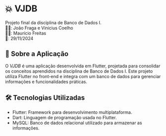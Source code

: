 # 💥 VJDB

Projeto final da disciplina de Banco de Dados I.
<br>👨‍🎓: João Fraga e Vinicius Coelho
<br>👨‍🏫: Maurício Freitas
<br>📅: 29/11/2024

## 📝 Sobre a Aplicação

O *VJDB* é uma aplicação desenvolvida em Flutter, projetada para consolidar os conceitos aprendidos na disciplina de Banco de Dados I. Este projeto utiliza Flutter no front-end e integra com um banco de dados para gerenciar informações e funcionalidades práticas.

## 🛠️ Tecnologias Utilizadas

- Flutter: Framework para desenvolvimento multiplataforma.
- Dart: Linguagem de programação usada no Flutter.
- MySQL: Banco de dados relacional utilizado para armazenar as informações.
